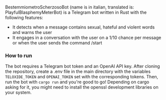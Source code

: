 BestemmiometroScherzosoBot (name is in italian, translated is: PlayfulBlasphemyMeterBot) is a Telegram bot written in Rust
with the following features:
- It detects when a message contains sexual, hateful and violent words and warns the user
- It engages in a conversation with the user on a 1/10 chance per message or when the user
  sends the command /start

### How to run
The bot requires a Telegram bot token and an OpenAI API key. After cloning the repository, create a .env file in the main
directory with the variables ```TELOXIDE_TOKEN``` and ```OPENAI_TOKEN``` set with the corresponding tokens.
Then, run the bot with ```cargo run``` and you're good to go!
Depending on cargo asking for it, you might need to install the openssl development libraries on your system.